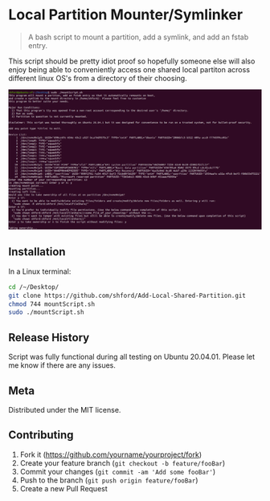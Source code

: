 # Local Partition Mounter/Symlinker
> A bash script to mount a partition, add a symlink, and add an fstab entry.

This script should be pretty idiot proof so hopefully someone else will also enjoy being able to conveniently access one shared local partiton across different linux OS's from a directory of their choosing.

![](Header.png)

## Installation

In a Linux terminal:

```sh
cd /~/Desktop/
git clone https://github.com/shford/Add-Local-Shared-Partition.git
chmod 744 mountScript.sh
sudo ./mountScript.sh
```

## Release History

Script was fully functional during all testing on Ubuntu 20.04.01. Please let me know if there are any issues.

## Meta

Distributed under the MIT license.

## Contributing

1. Fork it (<https://github.com/yourname/yourproject/fork>)
2. Create your feature branch (`git checkout -b feature/fooBar`)
3. Commit your changes (`git commit -am 'Add some fooBar'`)
4. Push to the branch (`git push origin feature/fooBar`)
5. Create a new Pull Request
